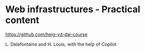 # Web infrastructures - Practical content

<https://github.com/heig-vd-dai-course>

L. Delafontaine and H. Louis, with the help of Copilot
